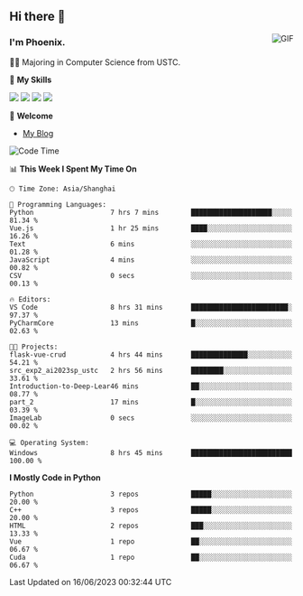 ## Hi there 👋
<img align="right" alt="GIF" src="https://raw.githubusercontent.com/JoeyBling/JoeyBling/master/pic/pusheencode.gif" />

### I'm Phoenix.

👨‍🎓 Majoring in Computer Science from USTC.

🌟 **My Skills**

![](https://img.shields.io/badge/-Python-3e74a2?style=flat-square&logo=Python&logoColor=fff)
![](https://img.shields.io/badge/-C++-9f62a5?style=flat&logo=cplusplus&logoColor=white)
![](https://img.shields.io/badge/-Linux-185886?style=flat-square&logo=Linux&logoColor=fff)
![](https://img.shields.io/badge/-Rust-ff4136?style=flat-square&logo=Rust&logoColor=fff)

💬 **Welcome**

- [My Blog](https://ysy-phoenix.github.io/)

<!--START_SECTION:waka-->
![Code Time](http://img.shields.io/badge/Code%20Time-265%20hrs%2023%20mins-blue)

📊 **This Week I Spent My Time On** 

```text
🕑︎ Time Zone: Asia/Shanghai

💬 Programming Languages: 
Python                   7 hrs 7 mins        ████████████████████░░░░░   81.34 % 
Vue.js                   1 hr 25 mins        ████░░░░░░░░░░░░░░░░░░░░░   16.26 % 
Text                     6 mins              ░░░░░░░░░░░░░░░░░░░░░░░░░   01.28 % 
JavaScript               4 mins              ░░░░░░░░░░░░░░░░░░░░░░░░░   00.82 % 
CSV                      0 secs              ░░░░░░░░░░░░░░░░░░░░░░░░░   00.13 % 

🔥 Editors: 
VS Code                  8 hrs 31 mins       ████████████████████████░   97.37 % 
PyCharmCore              13 mins             █░░░░░░░░░░░░░░░░░░░░░░░░   02.63 % 

🐱‍💻 Projects: 
flask-vue-crud           4 hrs 44 mins       ██████████████░░░░░░░░░░░   54.21 % 
src_exp2_ai2023sp_ustc   2 hrs 56 mins       ████████░░░░░░░░░░░░░░░░░   33.61 % 
Introduction-to-Deep-Lear46 mins             ██░░░░░░░░░░░░░░░░░░░░░░░   08.77 % 
part_2                   17 mins             █░░░░░░░░░░░░░░░░░░░░░░░░   03.39 % 
ImageLab                 0 secs              ░░░░░░░░░░░░░░░░░░░░░░░░░   00.02 % 

💻 Operating System: 
Windows                  8 hrs 45 mins       █████████████████████████   100.00 % 
```

**I Mostly Code in Python** 

```text
Python                   3 repos             █████░░░░░░░░░░░░░░░░░░░░   20.00 % 
C++                      3 repos             █████░░░░░░░░░░░░░░░░░░░░   20.00 % 
HTML                     2 repos             ███░░░░░░░░░░░░░░░░░░░░░░   13.33 % 
Vue                      1 repo              ██░░░░░░░░░░░░░░░░░░░░░░░   06.67 % 
Cuda                     1 repo              ██░░░░░░░░░░░░░░░░░░░░░░░   06.67 % 
```




 Last Updated on 16/06/2023 00:32:44 UTC
<!--END_SECTION:waka-->

<!--
**ysy-phoenix/ysy-phoenix** is a ✨ _special_ ✨ repository because its `README.md` (this file) appears on your GitHub profile.

Here are some ideas to get you started:

- 🔭 I’m currently working on ...
- 🌱 I’m currently learning ...
- 👯 I’m looking to collaborate on ...
- 🤔 I’m looking for help with ...
- 💬 Ask me about ...
- 📫 How to reach me: ...
- 😄 Pronouns: ...
- ⚡ Fun fact: ...
-->
